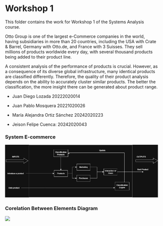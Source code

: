 # Workshop 1

This folder contains the work for Workshop 1 of the Systems Analysis course.

Otto Group is one of the largest e-Commerce companies in the world, having subsidiaries in more than 20 countries, including the USA with Crate & Barrel, Germany with Otto.de, and France with 3 Suisses. They sell millions of products worldwide every day, with several thousand products being added to their product line.

A consistent analysis of the performance of products is crucial. However, as a consequence of its diverse global infrastructure, many identical products are classified differently. Therefore, the quality of their product analysis depends on the ability to accurately cluster similar products. The better the classification, the more insight there can be generated about product range.


- Juan Diego Lozada 20222020014

- Juan Pablo Mosquera 20221020026

- María Alejandra Ortiz Sánchez 20242020223

- Jeison Felipe Cuenca: 20242020043

### System E-commerce

![](Ecommerce_system.png)

### Corelation Between Elements Diagram

![](Diagram1.png)

